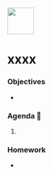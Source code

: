 # <img src="https://cloud.githubusercontent.com/assets/8397980/19818474/bd21af4c-9d04-11e6-8df6-1ed154718dce.png" height="60">

# xxxx

### Objectives
- 

### Agenda :rocket:
1. 

### Homework
- 
